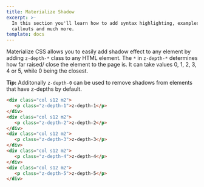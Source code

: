 ```yaml
---
title: Materialize Shadow	
excerpt: >-
  In this section you'll learn how to add syntax highlighting, examples,
  callouts and much more.
template: docs
---
```

Materialize CSS allows you to easily add shadow effect to any element by adding `z-depth-*` class to any HTML element. The `*` in `z-depth-*` determines how far raised/ close the element to the page is. It can take values 0, 1, 2, 3, 4 or 5, while 0 being the closest.
	
<div class="tip"><p><strong>Tip:</strong> Additonally <code>z-depth-0</code> can be used to remove shadows from elements that have z-depths by default.</p></div>

```html
<div class="col s12 m2">
   <p class="z-depth-1">z-depth-1</p>
</div>
<div class="col s12 m2">
   <p class="z-depth-2">z-depth-2</p>
</div>
<div class="col s12 m2">
   <p class="z-depth-3">z-depth-3</p>
</div>
<div class="col s12 m2">
   <p class="z-depth-4">z-depth-4</p>
</div>
<div class="col s12 m2">
   <p class="z-depth-5">z-depth-5</p>
</div>
```

